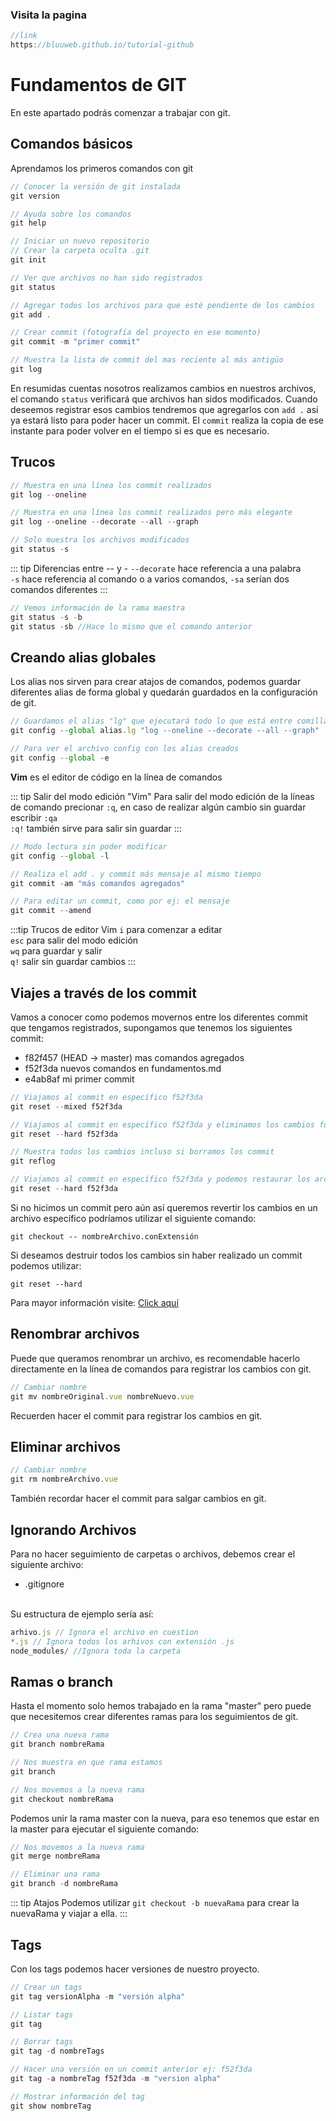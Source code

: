 ### Visita la pagina
```js
//link
https://bluuweb.github.io/tutorial-github
```
# Fundamentos de GIT
En este apartado podrás comenzar a trabajar con git.

## Comandos básicos
Aprendamos los primeros comandos con git

``` js
// Conocer la versión de git instalada
git version
```

``` js
// Ayuda sobre los comandos
git help
```

``` js
// Iniciar un nuevo repositorio
// Crear la carpeta oculta .git
git init
```

``` js
// Ver que archivos no han sido registrados
git status
```

``` js
// Agregar todos los archivos para que esté pendiente de los cambios
git add .
```

``` js
// Crear commit (fotografía del proyecto en ese momento)
git commit -m "primer commit"
```

``` js
// Muestra la lista de commit del mas reciente al más antigüo
git log
```

En resumidas cuentas nosotros realizamos cambios en nuestros archivos, el comando `status` verificará que archivos han sidos modificados.
Cuando deseemos registrar esos cambios tendremos que agregarlos con `add .` así ya estará listo para poder hacer un commit.
El `commit` realiza la copia de ese instante para poder volver en el tiempo si es que es necesario.

## Trucos
``` js
// Muestra en una línea los commit realizados
git log --oneline
```

``` js
// Muestra en una línea los commit realizados pero más elegante
git log --oneline --decorate --all --graph
```

``` js
// Solo muestra los archivos modificados
git status -s
```

::: tip Diferencias entre -- y -
`--decorate` hace referencia a una palabra <br>
`-s` hace referencia al comando o a varios comandos, `-sa` serían dos comandos diferentes
:::

``` js
// Vemos información de la rama maestra
git status -s -b
git status -sb //Hace lo mismo que el comando anterior
```

## Creando alias globales
Los alias nos sirven para crear atajos de comandos, podemos guardar diferentes alias de forma global y quedarán guardados en la configuración de git.

``` js
// Guardamos el alias "lg" que ejecutará todo lo que está entre comillas
git config --global alias.lg "log --oneline --decorate --all --graph"
```

``` js
// Para ver el archivo config con los alias creados
git config --global -e
```

**Vim** es el editor de código en la línea de comandos

::: tip Salir del modo edición "Vim"
Para salir del modo edición de la líneas de comando precionar `:q`, en caso de realizar algún cambio sin guardar escribir `:qa` <br>
`:q!` también sirve para salir sin guardar
:::

``` js
// Modo lectura sin poder modificar
git config --global -l
```

``` js
// Realiza el add . y commit más mensaje al mismo tiempo
git commit -am "más comandos agregados"
```

``` js
// Para editar un commit, como por ej: el mensaje
git commit --amend
```

:::tip Trucos de editor Vim
`i` para comenzar a editar <br>
`esc` para salir del modo edición <br>
`wq` para guardar y salir <br>
`q!` salir sin guardar cambios
:::

## Viajes a través de los commit
Vamos a conocer como podemos movernos entre los diferentes commit que tengamos registrados, supongamos que tenemos los siguientes commit:

* f82f457 (HEAD -> master) mas comandos agregados
* f52f3da nuevos comandos en fundamentos.md
* e4ab8af mi primer commit

``` js
// Viajamos al commit en específico f52f3da
git reset --mixed f52f3da
```

``` js
// Viajamos al commit en específico f52f3da y eliminamos los cambios futuros
git reset --hard f52f3da
```

``` js
// Muestra todos los cambios incluso si borramos los commit
git reflog
```

``` js
// Viajamos al commit en específico f52f3da y podemos restaurar los archivos
git reset --hard f52f3da
```

Si no hicimos un commit pero aún así queremos revertir los cambios en un archivo específico podríamos utilizar el siguiente comando:

```
git checkout -- nombreArchivo.conExtensión
```

Si deseamos destruir todos los cambios sin haber realizado un commit podemos utilizar:

```
git reset --hard
```

Para mayor información visite: [Click aquí](https://git-scm.com/book/es/v2/Herramientas-de-Git-Reiniciar-Desmitificado)


## Renombrar archivos
Puede que queramos renombrar un archivo, es recomendable hacerlo directamente en la línea de comandos para registrar los cambios con git.

``` js
// Cambiar nombre
git mv nombreOriginal.vue nombreNuevo.vue
```
Recuerden hacer el commit para registrar los cambios en git.

## Eliminar archivos
``` js
// Cambiar nombre
git rm nombreArchivo.vue
```
También recordar hacer el commit para salgar cambios en git.

## Ignorando Archivos
Para no hacer seguimiento de carpetas o archivos, debemos crear el siguiente archivo:
* .gitignore
<br>
Su estructura de ejemplo sería así:

```js
arhivo.js // Ignora el archivo en cuestion
*.js // Ignora todos los arhivos con extensión .js
node_modules/ //Ignora toda la carpeta
```

## Ramas o branch
Hasta el momento solo hemos trabajado en la rama "master" pero puede que necesitemos crear diferentes ramas para los seguimientos de git.

```js
// Crea una nueva rama
git branch nombreRama
```

```js
// Nos muestra en que rama estamos
git branch
```

```js
// Nos movemos a la nueva rama
git checkout nombreRama
```

Podemos unir la rama master con la nueva, para eso tenemos que estar en la master para ejecutar el siguiente comando:

```js
// Nos movemos a la nueva rama
git merge nombreRama
```

```js
// Eliminar una rama
git branch -d nombreRama
```

::: tip Atajos
Podemos utilizar `git checkout -b nuevaRama` para crear la nuevaRama y viajar a ella.
:::

## Tags
Con los tags podemos hacer versiones de nuestro proyecto.

```js
// Crear un tags
git tag versionAlpha -m "versión alpha"
```

```js
// Listar tags
git tag
```

```js
// Borrar tags
git tag -d nombreTags
```

```js
// Hacer una versión en un commit anterior ej: f52f3da
git tag -a nombreTag f52f3da -m "version alpha"
```

```js
// Mostrar información del tag
git show nombreTag
```


